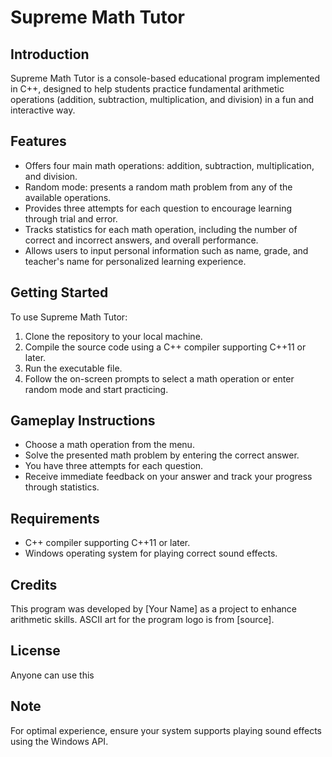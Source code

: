 # Supreme Math Tutor

## Introduction
Supreme Math Tutor is a console-based educational program implemented in C++, designed to help students practice fundamental arithmetic operations (addition, subtraction, multiplication, and division) in a fun and interactive way.

## Features
- Offers four main math operations: addition, subtraction, multiplication, and division.
- Random mode: presents a random math problem from any of the available operations.
- Provides three attempts for each question to encourage learning through trial and error.
- Tracks statistics for each math operation, including the number of correct and incorrect answers, and overall performance.
- Allows users to input personal information such as name, grade, and teacher's name for personalized learning experience.

## Getting Started
To use Supreme Math Tutor:
1. Clone the repository to your local machine.
2. Compile the source code using a C++ compiler supporting C++11 or later.
3. Run the executable file.
4. Follow the on-screen prompts to select a math operation or enter random mode and start practicing.

## Gameplay Instructions
- Choose a math operation from the menu.
- Solve the presented math problem by entering the correct answer.
- You have three attempts for each question.
- Receive immediate feedback on your answer and track your progress through statistics.

## Requirements
- C++ compiler supporting C++11 or later.
- Windows operating system for playing correct sound effects.

## Credits
This program was developed by [Your Name] as a project to enhance arithmetic skills.
ASCII art for the program logo is from [source].

## License
Anyone can use this

## Note
For optimal experience, ensure your system supports playing sound effects using the Windows API.
